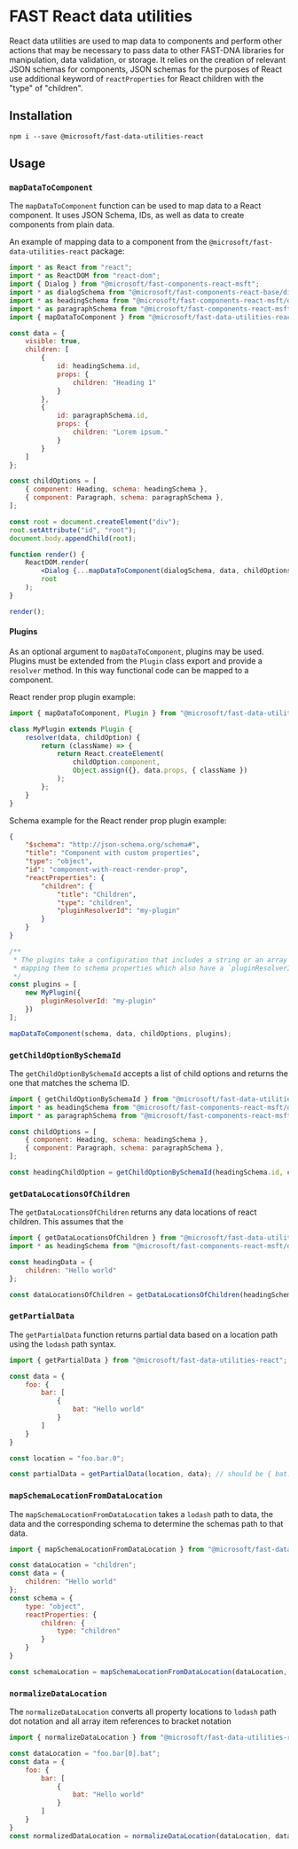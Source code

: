 # FAST React data utilities
React data utilities are used to map data to components and perform other actions that may be necessary to pass data to other FAST-DNA libraries for manipulation, data validation, or storage. It relies on the creation of relevant JSON schemas for components, JSON schemas for the purposes of React use additional keyword of `reactProperties` for React children with the "type" of "children".

## Installation
`npm i --save @microsoft/fast-data-utilities-react`

## Usage
### `mapDataToComponent`
The `mapDataToComponent` function can be used to map data to a React component. It uses JSON Schema, IDs, as well as data to create components from plain data.

An example of mapping data to a component from the `@microsoft/fast-data-utilities-react` package:

```jsx
import * as React from "react";
import * as ReactDOM from "react-dom";
import { Dialog } from "@microsoft/fast-components-react-msft";
import * as dialogSchema from "@microsoft/fast-components-react-base/dist/dialog/dialog.schema.json";
import * as headingSchema from "@microsoft/fast-components-react-msft/dist/heading/heading.schema.json";
import * as paragraphSchema from "@microsoft/fast-components-react-msft/dist/paragraph/paragraph.schema.json";
import { mapDataToComponent } from "@microsoft/fast-data-utilities-react";

const data = {
    visible: true,
    children: [
        {
            id: headingSchema.id,
            props: {
                children: "Heading 1"
            }
        },
        {
            id: paragraphSchema.id,
            props: {
                children: "Lorem ipsum."
            }
        }
    ]
};

const childOptions = [
    { component: Heading, schema: headingSchema },
    { component: Paragraph, schema: paragraphSchema },
];

const root = document.createElement("div");
root.setAttribute("id", "root");
document.body.appendChild(root);

function render() {
    ReactDOM.render(
        <Dialog {...mapDataToComponent(dialogSchema, data, childOptions)} />,
        root
    );
}

render();
```

#### Plugins
As an optional argument to `mapDataToComponent`, plugins may be used. Plugins must be extended from the `Plugin` class export and provide a `resolver` method. In this way functional code can be mapped to a component.

React render prop plugin example:
```jsx
import { mapDataToComponent, Plugin } from "@microsoft/fast-data-utilities-react";

class MyPlugin extends Plugin {
    resolver(data, childOption) {
        return (className) => {
            return React.createElement(
                childOption.component,
                Object.assign({}, data.props, { className })
            );
        };
    }
}
```

Schema example for the React render prop plugin example:
```json
{
    "$schema": "http://json-schema.org/schema#",
    "title": "Component with custom properties",
    "type": "object",
    "id": "component-with-react-render-prop",
    "reactProperties": {
        "children": {
            "title": "Children",
            "type": "children",
            "pluginResolverId": "my-plugin"
        }
    }
}
```

```jsx
/**
 * The plugins take a configuration that includes a string or an array of strings
 * mapping them to schema properties which also have a `pluginResolverId`
 */
const plugins = [
    new MyPlugin({
        pluginResolverId: "my-plugin"
    })
];

mapDataToComponent(schema, data, childOptions, plugins);
```

### `getChildOptionBySchemaId`
The `getChildOptionBySchemaId` accepts a list of child options and returns the one that matches the schema ID.

```js
import { getChildOptionBySchemaId } from "@microsoft/fast-data-utilities-react";
import * as headingSchema from "@microsoft/fast-components-react-msft/dist/heading/heading.schema.json";
import * as paragraphSchema from "@microsoft/fast-components-react-msft/dist/paragraph/paragraph.schema.json";

const childOptions = [
    { component: Heading, schema: headingSchema },
    { component: Paragraph, schema: paragraphSchema },
];

const headingChildOption = getChildOptionBySchemaId(headingSchema.id, childOptions); // should be { component: Heading, schema: headingSchema }
```

### `getDataLocationsOfChildren`
The `getDataLocationsOfChildren` returns any data locations of react children. This assumes that the 


```js
import { getDataLocationsOfChildren } from "@microsoft/fast-data-utilities-react";
import * as headingSchema from "@microsoft/fast-components-react-msft/dist/heading/heading.schema.json";

const headingData = {
    children: "Hello world"
};

const dataLocationsOfChildren = getDataLocationsOfChildren(headingSchema, headingData, []); // should be ["children"]
```

### `getPartialData`
The `getPartialData` function returns partial data based on a location path using the `lodash` path syntax.

```js
import { getPartialData } from "@microsoft/fast-data-utilities-react";

const data = {
    foo: {
        bar: [
            {
                bat: "Hello world"
            }
        ]
    }
}

const location = "foo.bar.0";

const partialData = getPartialData(location, data); // should be { bat: "Hello world" }
```

### `mapSchemaLocationFromDataLocation`
The `mapSchemaLocationFromDataLocation` takes a `lodash` path to data, the data and the corresponding schema to determine the schemas path to that data.

```js
import { mapSchemaLocationFromDataLocation } from "@microsoft/fast-data-utilities-react";

const dataLocation = "children";
const data = {
    children: "Hello world"
};
const schema = {
    type: "object",
    reactProperties: {
        children: {
            type: "children"
        }
    }
}

const schemaLocation = mapSchemaLocationFromDataLocation(dataLocation, data, schema); // should be "reactProperties.children"
```

### `normalizeDataLocation`
The `normalizeDataLocation` converts all property locations to `lodash` path dot notation and all array item references to bracket notation

```js
import { normalizeDataLocation } from "@microsoft/fast-data-utilities-react";

const dataLocation = "foo.bar[0].bat";
const data = {
    foo: {
        bar: [
            {
                bat: "Hello world"
            }
        ]
    }
}
const normalizedDataLocation = normalizeDataLocation(dataLocation, data); // should be "foo.bar.0.bat"
```
